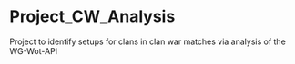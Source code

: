 # Project_CW_Analysis
Project to identify setups for clans in clan war matches via analysis of the WG-Wot-API
